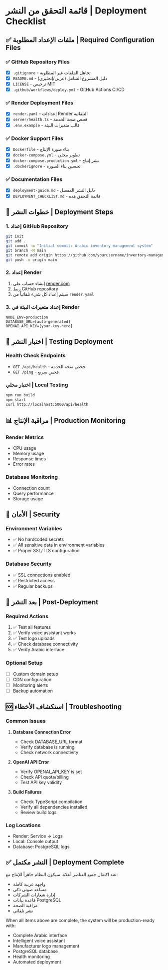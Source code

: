 # قائمة التحقق من النشر | Deployment Checklist

## ✅ ملفات الإعداد المطلوبة | Required Configuration Files

### ✅ GitHub Repository Files
- [x] `.gitignore` - تجاهل الملفات غير المطلوبة
- [x] `README.md` - دليل المشروع الشامل (عربي/إنجليزي)
- [x] `LICENSE` - ترخيص MIT
- [x] `.github/workflows/deploy.yml` - GitHub Actions CI/CD

### ✅ Render Deployment Files  
- [x] `render.yaml` - إعدادات Render التلقائية
- [x] `server/health.ts` - فحص صحة الخدمة
- [x] `.env.example` - قالب متغيرات البيئة

### ✅ Docker Support Files
- [x] `Dockerfile` - بناء صورة الإنتاج
- [x] `docker-compose.yml` - تطوير محلي
- [x] `docker-compose.production.yml` - نشر إنتاج
- [x] `.dockerignore` - تحسين بناء الصورة

### ✅ Documentation Files
- [x] `deployment-guide.md` - دليل النشر المفصل
- [x] `DEPLOYMENT_CHECKLIST.md` - قائمة التحقق هذه

## 🚀 خطوات النشر | Deployment Steps

### 1. إعداد GitHub Repository
```bash
git init
git add .
git commit -m "Initial commit: Arabic inventory management system"
git branch -M main
git remote add origin https://github.com/yourusername/inventory-management-system.git
git push -u origin main
```

### 2. إعداد Render
1. إنشاء حساب على [render.com](https://render.com)
2. ربط GitHub repository
3. سيتم إعداد كل شيء تلقائياً من `render.yaml`

### 3. إعداد متغيرات البيئة في Render
```
NODE_ENV=production
DATABASE_URL=[auto-generated]
OPENAI_API_KEY=[your-key-here]
```

## 🔧 اختبار النشر | Testing Deployment

### Health Check Endpoints
- `GET /api/health` - فحص صحة الخدمة
- `GET /ping` - فحص سريع

### اختبار محلي | Local Testing
```bash
npm run build
npm start
curl http://localhost:5000/api/health
```

## 📊 مراقبة الإنتاج | Production Monitoring

### Render Metrics
- CPU usage
- Memory usage  
- Response times
- Error rates

### Database Monitoring
- Connection count
- Query performance
- Storage usage

## 🔐 الأمان | Security

### Environment Variables
- ✅ No hardcoded secrets
- ✅ All sensitive data in environment variables
- ✅ Proper SSL/TLS configuration

### Database Security
- ✅ SSL connections enabled
- ✅ Restricted access
- ✅ Regular backups

## 📝 بعد النشر | Post-Deployment

### Required Actions
1. ✅ Test all features
2. ✅ Verify voice assistant works
3. ✅ Test logo uploads
4. ✅ Check database connectivity
5. ✅ Verify Arabic interface

### Optional Setup
- [ ] Custom domain setup
- [ ] CDN configuration
- [ ] Monitoring alerts
- [ ] Backup automation

## 🆘 استكشاف الأخطاء | Troubleshooting

### Common Issues
1. **Database Connection Error**
   - Check DATABASE_URL format
   - Verify database is running
   - Check network connectivity

2. **OpenAI API Error** 
   - Verify OPENAI_API_KEY is set
   - Check API quota/billing
   - Test API key validity

3. **Build Failures**
   - Check TypeScript compilation
   - Verify all dependencies installed
   - Review build logs

### Log Locations
- Render: Service → Logs
- Local: Console output
- Database: PostgreSQL logs

## ✅ النشر مكتمل | Deployment Complete

عند اكتمال جميع العناصر أعلاه، سيكون النظام جاهزاً للإنتاج مع:
- واجهة عربية كاملة
- مساعد صوتي ذكي
- إدارة شعارات الشركات
- قاعدة بيانات PostgreSQL
- مراقبة الصحة
- نشر تلقائي

When all items above are complete, the system will be production-ready with:
- Complete Arabic interface
- Intelligent voice assistant  
- Manufacturer logo management
- PostgreSQL database
- Health monitoring
- Automated deployment